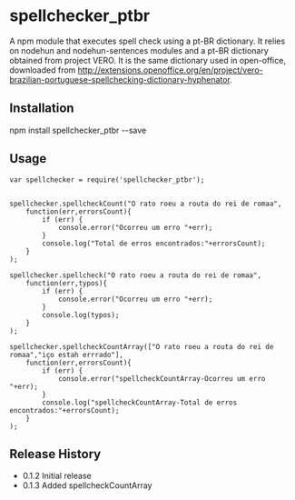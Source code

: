 spellchecker_ptbr
===================
A npm module that executes spell check using a pt-BR dictionary. It relies on nodehun and nodehun-sentences modules and a pt-BR dictionary obtained from project VERO. It is the same dictionary used in open-office, downloaded from http://extensions.openoffice.org/en/project/vero-brazilian-portuguese-spellchecking-dictionary-hyphenator.

## Installation

  npm install spellchecker_ptbr --save

## Usage

	var spellchecker = require('spellchecker_ptbr');


	spellchecker.spellcheckCount("O rato roeu a routa do rei de romaa",
		function(err,errorsCount){
			if (err) {
				console.error("Ocorreu um erro "+err);
			}
			console.log("Total de erros encontrados:"+errorsCount);
		}
	);

	spellchecker.spellcheck("O rato roeu a routa do rei de romaa",
		function(err,typos){
			if (err) {
				console.error("Ocorreu um erro "+err);
			}
			console.log(typos);
		}
	);
	
	spellchecker.spellcheckCountArray(["O rato roeu a routa do rei de romaa","iço estah errrado"],
		function(err,errorsCount){
			if (err) {
				console.error("spellcheckCountArray-Ocorreu um erro "+err);
			}
			console.log("spellcheckCountArray-Total de erros encontrados:"+errorsCount);
		}
	);

## Release History

* 0.1.2 Initial release
* 0.1.3 Added spellcheckCountArray
